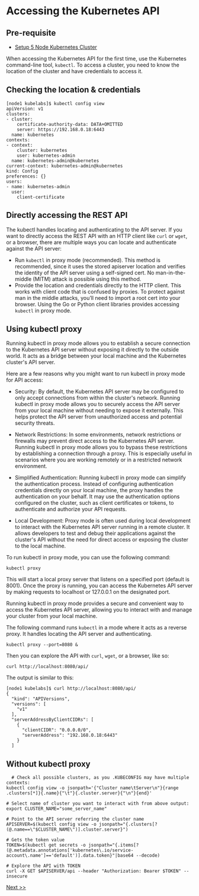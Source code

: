 # Accessing the Kubernetes API

## Pre-requisite

- [Setup 5 Node Kubernetes Cluster](https://collabnix.github.io/kubelabs/kube101.html)

When accessing the Kubernetes API for the first time, use the Kubernetes command-line tool, `kubectl`. To access a cluster, you need to know the location of the cluster and have credentials to access it. 

## Checking the location & credentials

```
[node1 kubelabs]$ kubectl config view
apiVersion: v1
clusters:
- cluster:
    certificate-authority-data: DATA+OMITTED
    server: https://192.168.0.18:6443
  name: kubernetes
contexts:
- context:
    cluster: kubernetes
    user: kubernetes-admin
  name: kubernetes-admin@kubernetes
current-context: kubernetes-admin@kubernetes
kind: Config
preferences: {}
users:
- name: kubernetes-admin
  user:
    client-certificate
```
 
 
## Directly accessing the REST API
 
The kubectl handles locating and authenticating to the API server. 
If you want to directly access the REST API with an HTTP client like `curl` or `wget`, or a browser, there are multiple ways you can 
locate and authenticate against the API server:

- Run `kubectl` in proxy mode (recommended). This method is recommended, since it uses the stored apiserver location and verifies the identity of the API server using a self-signed cert. No man-in-the-middle (MITM) attack is possible using this method.
- Provide the location and credentials directly to the HTTP client. This works with client code that is confused by proxies. 
To protect against man in the middle attacks, you’ll need to import a root cert into your browser.
Using the Go or Python client libraries provides accessing `kubectl` in proxy mode.

## Using kubectl proxy

Running kubectl in proxy mode allows you to establish a secure connection to the Kubernetes API server without exposing it directly to the outside world. It acts as a bridge between your local machine and the Kubernetes cluster's API server.

Here are a few reasons why you might want to run kubectl in proxy mode for API access:

- Security: By default, the Kubernetes API server may be configured to only accept connections from within the cluster's network. Running kubectl in proxy mode allows you to securely access the API server from your local machine without needing to expose it externally. This helps protect the API server from unauthorized access and potential security threats.

- Network Restrictions: In some environments, network restrictions or firewalls may prevent direct access to the Kubernetes API server. Running kubectl in proxy mode allows you to bypass these restrictions by establishing a connection through a proxy. This is especially useful in scenarios where you are working remotely or in a restricted network environment.

- Simplified Authentication: Running kubectl in proxy mode can simplify the authentication process. Instead of configuring authentication credentials directly on your local machine, the proxy handles the authentication on your behalf. It may use the authentication options configured on the cluster, such as client certificates or tokens, to authenticate and authorize your API requests.

- Local Development: Proxy mode is often used during local development to interact with the Kubernetes API server running in a remote cluster. It allows developers to test and debug their applications against the cluster's API without the need for direct access or exposing the cluster to the local machine.

To run kubectl in proxy mode, you can use the following command:

```
kubectl proxy
```

This will start a local proxy server that listens on a specified port (default is 8001). Once the proxy is running, you can access the Kubernetes API server by making requests to localhost or 127.0.0.1 on the designated port.

Running kubectl in proxy mode provides a secure and convenient way to access the Kubernetes API server, allowing you to interact with and manage your cluster from your local machine.

The following command runs `kubectl` in a mode where it acts as a reverse proxy. It handles locating the API server and authenticating.

```
kubectl proxy --port=8080 &
```

Then you can explore the API with `curl`, `wget`, or a browser, like so:

```
curl http://localhost:8080/api/
```

The output is similar to this:

```
[node1 kubelabs]$ curl http://localhost:8080/api/
{
  "kind": "APIVersions",
  "versions": [
    "v1"
  ],
  "serverAddressByClientCIDRs": [
    {
      "clientCIDR": "0.0.0.0/0",
      "serverAddress": "192.168.0.18:6443"
    }
  ]
```
  
## Without kubectl proxy
  
  
```
  # Check all possible clusters, as you .KUBECONFIG may have multiple contexts:
kubectl config view -o jsonpath='{"Cluster name\tServer\n"}{range .clusters[*]}{.name}{"\t"}{.cluster.server}{"\n"}{end}'

# Select name of cluster you want to interact with from above output:
export CLUSTER_NAME="some_server_name"

# Point to the API server referring the cluster name
APISERVER=$(kubectl config view -o jsonpath="{.clusters[?(@.name==\"$CLUSTER_NAME\")].cluster.server}")

# Gets the token value
TOKEN=$(kubectl get secrets -o jsonpath="{.items[?(@.metadata.annotations['kubernetes\.io/service-account\.name']=='default')].data.token}"|base64 --decode)

# Explore the API with TOKEN
curl -X GET $APISERVER/api --header "Authorization: Bearer $TOKEN" --insecure
```

[ Next >>](https://collabnix.github.io/kubelabs/pods101/deploy-your-first-nginx-pod.html)
